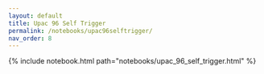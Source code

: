 ```yaml
---
layout: default
title: Upac 96 Self Trigger
permalink: /notebooks/upac96selftrigger/
nav_order: 8
---
```

{% include notebook.html path="notebooks/upac_96_self_trigger.html" %}